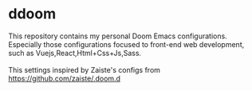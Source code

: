# ddoom
This repository contains my personal Doom Emacs configurations. Especially those configurations focused to front-end web development, such as Vuejs,React,Html+Css+Js,Sass. <br></br>
This settings inspired by Zaiste's configs from https://github.com/zaiste/.doom.d 
